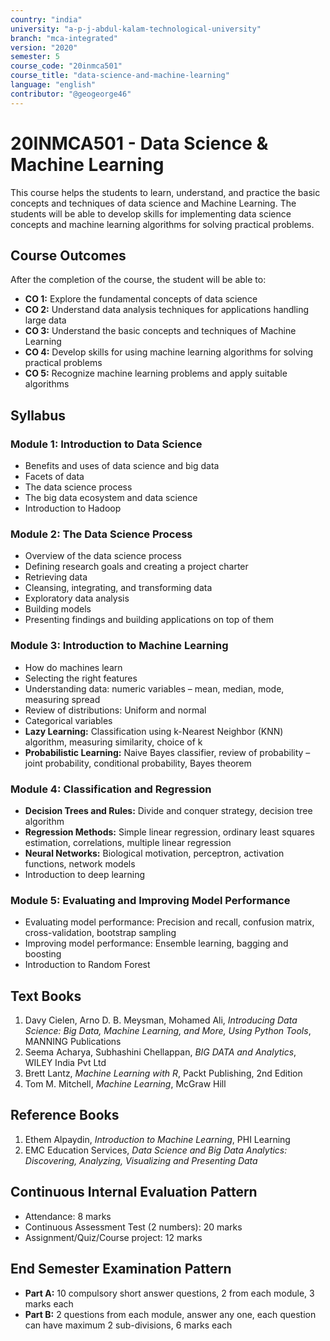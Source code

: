 ```yaml
---
country: "india"
university: "a-p-j-abdul-kalam-technological-university"
branch: "mca-integrated"
version: "2020"
semester: 5
course_code: "20inmca501"
course_title: "data-science-and-machine-learning"
language: "english"
contributor: "@geogeorge46"
---
```


# 20INMCA501 - Data Science & Machine Learning

This course helps the students to learn, understand, and practice the basic concepts and techniques of data science and Machine Learning. The students will be able to develop skills for implementing data science concepts and machine learning algorithms for solving practical problems.

## Course Outcomes
After the completion of the course, the student will be able to:

- **CO 1:** Explore the fundamental concepts of data science  
- **CO 2:** Understand data analysis techniques for applications handling large data  
- **CO 3:** Understand the basic concepts and techniques of Machine Learning  
- **CO 4:** Develop skills for using machine learning algorithms for solving practical problems  
- **CO 5:** Recognize machine learning problems and apply suitable algorithms

## Syllabus

### Module 1: Introduction to Data Science
- Benefits and uses of data science and big data  
- Facets of data  
- The data science process  
- The big data ecosystem and data science  
- Introduction to Hadoop

### Module 2: The Data Science Process
- Overview of the data science process  
- Defining research goals and creating a project charter  
- Retrieving data  
- Cleansing, integrating, and transforming data  
- Exploratory data analysis  
- Building models  
- Presenting findings and building applications on top of them

### Module 3: Introduction to Machine Learning
- How do machines learn  
- Selecting the right features  
- Understanding data: numeric variables – mean, median, mode, measuring spread  
- Review of distributions: Uniform and normal  
- Categorical variables  
- **Lazy Learning:** Classification using k-Nearest Neighbor (KNN) algorithm, measuring similarity, choice of k  
- **Probabilistic Learning:** Naive Bayes classifier, review of probability – joint probability, conditional probability, Bayes theorem

### Module 4: Classification and Regression
- **Decision Trees and Rules:** Divide and conquer strategy, decision tree algorithm  
- **Regression Methods:** Simple linear regression, ordinary least squares estimation, correlations, multiple linear regression  
- **Neural Networks:** Biological motivation, perceptron, activation functions, network models  
- Introduction to deep learning

### Module 5: Evaluating and Improving Model Performance
- Evaluating model performance: Precision and recall, confusion matrix, cross-validation, bootstrap sampling  
- Improving model performance: Ensemble learning, bagging and boosting  
- Introduction to Random Forest

## Text Books
1. Davy Cielen, Arno D. B. Meysman, Mohamed Ali, *Introducing Data Science: Big Data, Machine Learning, and More, Using Python Tools*, MANNING Publications  
2. Seema Acharya, Subhashini Chellappan, *BIG DATA and Analytics*, WILEY India Pvt Ltd  
3. Brett Lantz, *Machine Learning with R*, Packt Publishing, 2nd Edition  
4. Tom M. Mitchell, *Machine Learning*, McGraw Hill

## Reference Books
1. Ethem Alpaydin, *Introduction to Machine Learning*, PHI Learning  
2. EMC Education Services, *Data Science and Big Data Analytics: Discovering, Analyzing, Visualizing and Presenting Data*

## Continuous Internal Evaluation Pattern
- Attendance: 8 marks  
- Continuous Assessment Test (2 numbers): 20 marks  
- Assignment/Quiz/Course project: 12 marks  

## End Semester Examination Pattern
- **Part A:** 10 compulsory short answer questions, 2 from each module, 3 marks each  
- **Part B:** 2 questions from each module, answer any one, each question can have maximum 2 sub-divisions, 6 marks each
